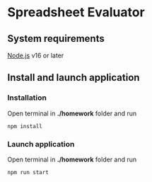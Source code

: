 # Spreadsheet Evaluator

## System requirements
[Node.js](https://nodejs.org/en/) v16 or later

## Install and launch application

### Installation
Open terminal in __./homework__ folder and run 
```
npm install
```

### Launch application
Open terminal in __./homework__ folder and run 
```
npm run start
```
